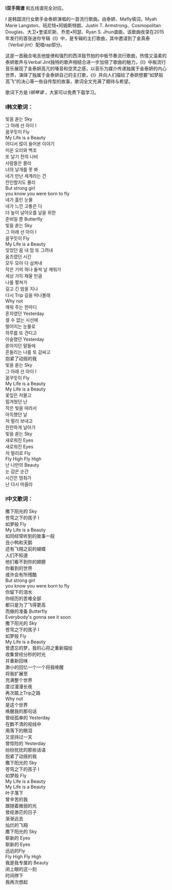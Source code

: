

**I双手简谱** 和五线谱完全对应。

_I_ 是韩国流行女歌手金泰妍演唱的一首流行歌曲。由泰妍、Mafly填词，Myah Marie Langston、班尼特•阿姆斯特朗、Justin T.
Armstrong、Cosmopolitan Douglas、大卫•奎诺尼斯、乔恩•阿瑟、Ryan S.
Jhun谱曲，该歌曲收录在2015年发行的首张迷你专辑《I》中，是专辑的主打歌曲，其中邀请到了金真泰（Verbal jint）配唱rap部分。

这是一首融合电吉他旋律和强烈的西洋鼓节拍的中板节奏流行歌曲，热情又温柔的泰妍歌声与Verbal
Jint独特的歌声相结合进一步加倍了歌曲的魅力，《I》中板流行音乐展现了金泰妍高亢的嗓音和空灵之感，以音乐为媒介传递独属于金泰妍的内心世界，演绎了独属于金泰妍自己的主打歌，《I》并向人们描绘了泰妍想要“如梦般高飞”的决心等一些自传型的故事，歌词全文充满了期待与希望。

歌词下方是 _I钢琴谱_ ，大家可以免费下载学习。

### I韩文歌词：

빛을 쏟는 Sky  
그 아래 선 아이 I  
꿈꾸듯이 Fly  
My Life is a Beauty  
어디서 많이 들어본 이야기  
미운 오리와 백조  
또 날기 전의 나비  
사람들은 몰라  
너의 날개를 못 봐  
네가 만난 세계라는 건  
잔인할지도 몰라  
But strong girl  
you know you were born to fly  
네가 흘린 눈물  
네가 느낀 고통은 다  
더 높이 날아오를 날을 위한  
준비일 뿐 Butterfly  
빛을 쏟는 Sky  
그 아래 선 아이 I  
꿈꾸듯이 Fly  
My Life is a Beauty  
잊었던 꿈 내 맘 또 그려내  
움츠렸던 시간  
모두 모아 다 삼켜내  
작은 기억 하나 둘씩 날 깨워가  
세상 가득 채울 만큼  
나를 펼쳐가  
길고 긴 밤을 지나  
다시 Trip 길을 떠나볼래  
Why not  
깨워 주는 한마디  
혼자였던 Yesterday  
셀 수 없는 시선에  
떨어지는 눈물로  
하루를 또 견디고  
아슬했던 Yesterday  
쏟아지던 말들에  
흔들리는 나를 또 감싸고  
抱紧了动摇的我  
빛을 쏟는 Sky  
그 아래 선 아이 I  
꿈꾸듯이 Fly  
My Life is a Beauty  
My Life is a Beauty  
꽃잎은 저물고  
힘겨웠던 난  
작은 빛을 따라서  
아득했던 날  
저 멀리 보내고  
찬란하게 날아가  
빛을 쏟는 Sky  
새로워진 Eyes  
새로워진 Eyes  
저 멀리로 Fly  
Fly High Fly High  
난 나만의 Beauty  
눈 감은 순간  
시간은 멈춰가  
난 다시 떠올라

### I中文歌词：

撒下阳光的 Sky  
苍穹之下的孩子 I  
如梦般 Fly  
My Life is a Beauty  
如同经常听到的故事一般  
丑小鸭和天鹅  
还有飞翔之前的蝴蝶  
人们不知道  
他们看不到你的翅膀  
你看到的世界  
或许会有所残酷  
But strong girl  
you know you were born to fly  
你留下的泪水  
你经历的苦难全部  
都只是为了飞得更高  
而做的准备 Butterfly  
Everybody's gonna see it soon  
撒下阳光的 Sky  
苍穹之下的孩子 I  
如梦般 Fly  
My Life is a Beauty  
曾遗忘的梦，我的心将之重新描绘  
收集曾经分秒的时光  
并重新回味  
渺小的回忆一个一个将我唤醒  
将我扩展至  
充满整个世界  
度过漫漫长夜  
再次踏上Trip之路  
Why not  
是这个世界  
唤醒我的那句话  
曾经孤单的 Yesterday  
在数不清的视线中  
用落下的眼泪  
又坚持过一天  
曾惊险的 Yesterday  
纷纷扰扰的那些话语  
抱紧了动摇的我  
撒下阳光的 Sky  
苍穹之下的孩子 I  
如梦般 Fly  
My Life is a Beauty  
My Life is a Beauty  
叶子落下  
曾辛苦的我  
跟随着微弱的光  
曾经渺茫的日子  
渐渐远去  
灿烂的飞翔  
撒下阳光的 Sky  
崭新的 Eyes  
崭新的 Eyes  
远远的Fly  
Fly High Fly High  
我是我专属的 Beauty  
闭上眼的这一刻  
时间停下  
我再次想起


